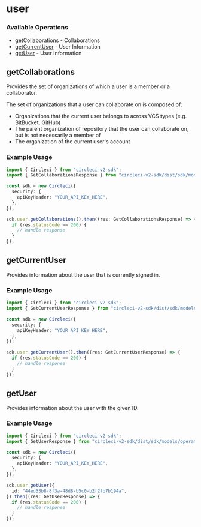 # user

### Available Operations

* [getCollaborations](#getcollaborations) - Collaborations
* [getCurrentUser](#getcurrentuser) - User Information
* [getUser](#getuser) - User Information

## getCollaborations

Provides the set of organizations of which a user is a member or a collaborator.

The set of organizations that a user can collaborate on is composed of:

* Organizations that the current user belongs to across VCS types (e.g. BitBucket, GitHub)
* The parent organization of repository that the user can collaborate on, but is not necessarily a member of
* The organization of the current user's account

### Example Usage

```typescript
import { Circleci } from "circleci-v2-sdk";
import { GetCollaborationsResponse } from "circleci-v2-sdk/dist/sdk/models/operations";

const sdk = new Circleci({
  security: {
    apiKeyHeader: "YOUR_API_KEY_HERE",
  },
});

sdk.user.getCollaborations().then((res: GetCollaborationsResponse) => {
  if (res.statusCode == 200) {
    // handle response
  }
});
```

## getCurrentUser

Provides information about the user that is currently signed in.

### Example Usage

```typescript
import { Circleci } from "circleci-v2-sdk";
import { GetCurrentUserResponse } from "circleci-v2-sdk/dist/sdk/models/operations";

const sdk = new Circleci({
  security: {
    apiKeyHeader: "YOUR_API_KEY_HERE",
  },
});

sdk.user.getCurrentUser().then((res: GetCurrentUserResponse) => {
  if (res.statusCode == 200) {
    // handle response
  }
});
```

## getUser

Provides information about the user with the given ID.

### Example Usage

```typescript
import { Circleci } from "circleci-v2-sdk";
import { GetUserResponse } from "circleci-v2-sdk/dist/sdk/models/operations";

const sdk = new Circleci({
  security: {
    apiKeyHeader: "YOUR_API_KEY_HERE",
  },
});

sdk.user.getUser({
  id: "44ed53b8-8f3a-48d8-b5c0-b2f2fb7b194a",
}).then((res: GetUserResponse) => {
  if (res.statusCode == 200) {
    // handle response
  }
});
```
